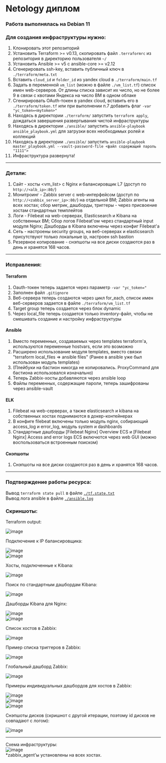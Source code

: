 # Netology диплом
  
### Работа выполнялась на Debian 11  
  
### Для создания инфраструктуры нужно:
1. Клонировать этот репозиторий
2. Установить Terraform >= v0.13, скопировать файл `.terraformrc` из репозитория в директорию пользователя `~/`
3. Установить Ansible >= v5 c ansible-core >= v2.12
4. Сгенерировать ssh-key, вставить публичный ключ в `./terraform/meta.txt`
5. Вставить `cloud_id` и `folder_id` из yandex cloud в `./terraform/main.tf`
6. Задать в переменной `vm_list` (можно в файле `./vm_list.tf`) список имен web-серверов. От длины списка зависит их число, но не более 9 в связи с квотами Яндекса на число ВМ в одном облаке
7. Сгенирировать OAuth-токен в yandex cloud, вставить его в `./terraform/token.tf` или при выполнении п.7 добавить флаг `-var "yc_token=<mytoken>"`
8. Находясь в директории `./terraform/` запустить `terraform apply`, дождаться завершения развертывания чистой инфраструктуры
9. Находясь в директории `./ansible/` запустить `ansible-playbook ansible_playbook.yml` для загрузки всех необходимых ролей и коллекций
10. Находясь в директории `./ansible/` запустить `ansible-playbook master_playbook.yml --vault-password-file <файл содержащий пароль "1111">`
11. Инфраструктура развернута!

---
### Детали:

1. Сайт - хосты <vm_list> с Nginx и балансировщик L7 (доступ по `http://<alb_ip>:80/`)
2. Монитроинг - Zabbix server с web-интерфейсом (доступ по `http://<zabbix_server_ip>:80/`) на отдельной ВМ; Zabbix агенты на всех хостах; сбор метрик, дашборды, триггеры - через присвоение хостам стандартных темплейтов
3. Логи - Filebeat на web-серверах, Elasticsearch и Kibana на собственных ВМ; Сбор логов Filebeat'ом через стандартный input модуля Nginx; Дашборды в Kibana включены через конфиг Filebeat'а
4. Сеть - настроены security groups, на веб-серверах и elasticsearch присутствуют только локальные ip, настроен ssh bastion
5. Резервное копирование - снэпшоты на все диски создаются раз в день и хранятся 168 часов.

---
### Исправления:  

#### Terraform

1. Oauth-токен теперь задается через параметр `-var "yc_token="`
2. Заполнен файл `.gitignore`
3. Веб-сервера теперь создаются через цикл for_each, список имен веб-серверов задается в файле `./terraform/vm_list.tf`
4. Target group теперь создается через блок dynamic
5. Через local_file теперь создается только inventory-файл, чтобы не смешивать создание и настройку инфраструктуры

#### Ansible

1. Вместо переменных, создаваемых через templates terraform'а, используются переменные hostvars, если это возможно
2. Расширено использование модуля templates, вместо связки "terraform local_files => ansible files" (Ранее в ansible уже был использован модуль templates)
3. (Плейбуки на бастион никогда не копировались. ProxyCommand для бастиона использовался изначально)
4. Теперь Zabbix-хосты добавляются через ansible loop
5. Файлы переменных, содержащие пароли, теперь зашифрованы через ansible-vault

#### ELK

1. Filebeat на web-серверах, а также elasticsearch и kibana на собственных хостах поднимаются в докер-контейнерах
2. В конфиге filebeat включены только модуль nginx, собирающий access_log и error_log, модуль system и dashboards
3. Стандартные дашборды [Filebeat Nginx] Overview ECS и [Filebeat Nginx] Access and error logs ECS включются через web GUI (можно воспользоваться встроенным поиском)

#### Снэпшоты

1. Снэпшоты на все диски создаются раз в день и хранятся 168 часов.

---

### Подтверждение работы ресурса:  
Вывод `terraform state pull` в файле [`./tf.state.txt`](/tf.state.txt)  
Вывод лога ansible в файле [`./ansible.log`](/ansible.log)  

### Скриншоты:  

Terraform output:  
  
![image](https://github.com/Maxterx10/Netology_diplom/blob/main/Diplom_Terraform_output.png)  
  
Подключение к IP балансировщика:  

![image](https://github.com/Maxterx10/Netology_diplom/blob/main/Diplom_Web_index1.png)  
![image](https://github.com/Maxterx10/Netology_diplom/blob/main/Diplom_Web_index2.png)  

Хосты, подключенные к Kibana:  

![image](https://github.com/Maxterx10/Netology_diplom/blob/main/Diplom_Kibana_hosts.png)  

Поиск по стандартным дашбордам Kibana:  

![image](https://github.com/Maxterx10/Netology_diplom/blob/main/Diplom_Kibana_dashboards_searh.png)  

Дашборды Kibana для Nginx:  

![image](https://github.com/Maxterx10/Netology_diplom/blob/main/Diplom_Kibana_dashboards_overview.png)  
![image](https://github.com/Maxterx10/Netology_diplom/blob/main/Diplom_Kibana_dashboards_access_and_errors.png)  

Список хостов в Zabbix:  

![image](https://github.com/Maxterx10/Netology_diplom/blob/main/Diplom_Zabbix_hosts_list.png)  

Пример списка триггеров в Zabbix:  

![image](https://github.com/Maxterx10/Netology_diplom/blob/main/Diplom_Zabbix_triggers_example.png)  

Глобальный дашборд Zabbix:  

![image](https://github.com/Maxterx10/Netology_diplom/blob/main/Diplom_Zabbix_dashboards_global_view.png)  

Примеры индивидуальных дашбордов для хостов в Zabbix:

![image](https://github.com/Maxterx10/Netology_diplom/blob/main/Diplom_Zabbix_dashboards_list.png)  
![image](https://github.com/Maxterx10/Netology_diplom/blob/main/Diplom_Zabbix_dashboards_example.png)  
![image](https://github.com/Maxterx10/Netology_diplom/blob/main/Diplom_Zabbix_dashboards_nginx.png)  

Снэпшоты дисков (скришнот с другой итерации, поэтому id дисков не совпадают с логом):

![image](https://github.com/Maxterx10/Netology_diplom/blob/main/Diplom_Snapshots_example.png)  


---

Схема инфраструктуры:  
![image](https://github.com/Maxterx10/Netology_diplom/blob/main/Infrastructure_scheme.drawio.png?raw=true)  
*zabbix_agent'ы установлены на всех хостах.


